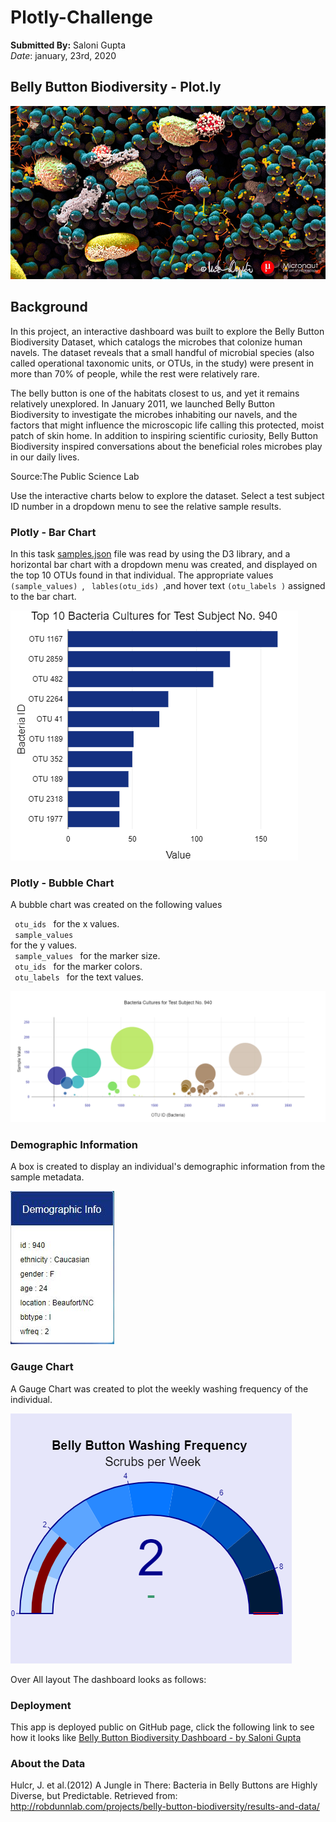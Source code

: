 # Plotly-Challenge </br>
 **Submitted By:** Saloni Gupta\
_Date_: january, 23rd, 2020 
 
## Belly Button Biodiversity - Plot.ly
![UFO Sightings Image](./templates/Images/microbes-sem.jpg)
## Background
In this project, an interactive dashboard was built to explore the Belly Button Biodiversity Dataset, which catalogs the microbes that colonize human navels. The dataset reveals that a small handful of microbial species (also called operational taxonomic units, or OTUs, in the study) were present in more than 70% of people, while the rest were relatively rare.

The belly button is one of the habitats closest to us, and yet it remains relatively unexplored. In January 2011, we launched Belly Button Biodiversity to investigate the microbes inhabiting our navels, and the factors that might influence the microscopic life calling this protected, moist patch of skin home. In addition to inspiring scientific curiosity, Belly Button Biodiversity inspired conversations about the beneficial roles microbes play in our daily lives.

Source:The Public Science Lab

Use the interactive charts below to explore the dataset. Select a test subject ID number in a dropdown menu to see the relative sample results.

### Plotly - Bar Chart
In this task [samples.json](./templates/data/samples.json) file was read by using the D3 library, and a horizontal bar chart with a dropdown menu was created, and displayed on the top 10 OTUs found in that individual. The appropriate values <code> (sample_values) </code>, <code> lables(otu_ids) </code>,and hover text <code>(otu_labels )</code> assigned to the bar chart.

![bar Chart Image](./templates/Images/barchart.png)

### Plotly - Bubble Chart
A bubble chart was created on the following values

<code> otu_ids </code> for the x values. </br>
<code> sample_values </code> for the y values. </br>
<code> sample_values </code> for the marker size. </br>
<code> otu_ids </code> for the marker colors. </br>
<code> otu_labels </code> for the text values. </br>

![Bubble Chart Image](./templates/Images/bubblechart.png)

### Demographic Information
A box is created to display an individual's demographic information from the sample metadata.

![Demographic Info Image](./templates/Images/Demographic-Info.JPG)

### Gauge Chart
A Gauge Chart was created to plot the weekly washing frequency of the individual.

![Weekly Washing Frequency Gauge Image](./templates/Images/gauge.png)

Over All layout
The dashboard looks as follows:



### Deployment
This app is deployed public on GitHub page, click the following link to see how it looks like [Belly Button Biodiversity Dashboard - by Saloni Gupta](https://salonigupta1201.github.io/Plotly-Challenge/templates/index.html)

### About the Data
Hulcr, J. et al.(2012) A Jungle in There: Bacteria in Belly Buttons are Highly Diverse, but Predictable. Retrieved from: http://robdunnlab.com/projects/belly-button-biodiversity/results-and-data/
 
